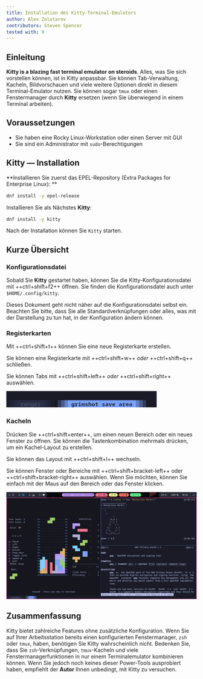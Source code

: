 ```yaml
---
title: Installation des Kitty-Terminal-Emulators
author: Alex Zolotarov
contributors: Steven Spencer
tested with: 9
---
```


## Einleitung

**Kitty is a blazing fast terminal emulator on steroids**. Alles, was Sie sich vorstellen können, ist in Kitty anpassbar.
Sie können Tab-Verwaltung, Kacheln, Bildvorschauen und viele weitere Optionen direkt in diesem Terminal-Emulator nutzen.
Sie können sogar `tmux` oder einen Fenstermanager durch **Kitty** ersetzen (wenn Sie überwiegend in einem Terminal arbeiten).

## Voraussetzungen

- Sie haben eine Rocky Linux-Workstation oder einen Server mit GUI
- Sie sind ein Administrator mit `sudo`-Berechtigungen

## Kitty — Installation

\*\*Installieren Sie zuerst das EPEL-Repository (Extra Packages for Enterprise Linux): \*\*

```bash
dnf install -y epel-release
```

Installieren Sie als Nächstes **Kitty**:

```bash
dnf install -y kitty
```

Nach der Installation können Sie `Kitty` starten.

## Kurze Übersicht

### Konfigurationsdatei

Sobald Sie **Kitty** gestartet haben, können Sie die Kitty-Konfigurationsdatei mit ++ctrl+shift+f2++ öffnen.
Sie finden die Konfigurationsdatei auch unter `$HOME/.config/kitty`.

Dieses Dokument geht nicht näher auf die Konfigurationsdatei selbst ein. Beachten Sie bitte, dass Sie alle Standardverknüpfungen oder alles, was mit der Darstellung zu tun hat, in der Konfiguration ändern können.

### Registerkarten

Mit ++ctrl+shift+t++ können Sie eine neue Registerkarte erstellen.

Sie können eine Registerkarte mit ++ctrl+shift+w++ _oder_ ++ctrl+shift+q++ schließen.

Sie können Tabs mit ++ctrl+shift+left++ _oder_ ++ctrl+shift+right++ auswählen.

![kittytabs](./images/kitty_tabs.png)

### Kacheln

Drücken Sie ++ctrl+shift+enter++, um einen neuen Bereich oder ein neues Fenster zu öffnen.
Sie können die Tastenkombination mehrmals drücken, um ein Kachel-Layout zu erstellen.

Sie können das Layout mit ++ctrl+shift+l++ wechseln.

Sie können Fenster oder Bereiche mit ++ctrl+shift+bracket-left++ oder ++ctrl+shift+bracket-right++ auswählen.
Wenn Sie möchten, können Sie einfach mit der Maus auf den Bereich oder das Fenster klicken.

![kittytiling](./images/kitty_tilling.png)

## Zusammenfassung

Kitty bietet zahlreiche Features ohne zusätzliche Konfiguration.
Wenn Sie auf Ihrer Arbeitsstation bereits einen konfigurierten Fenstermanager, `zsh` oder `tmux`, haben, benötigen Sie Kitty wahrscheinlich nicht. Bedenken Sie, dass Sie `zsh`-Verknüpfungen, `tmux`-Kacheln und viele Fenstermanagerfunktionen in nur einem Terminalemulator kombinieren können.
Wenn Sie jedoch noch keines dieser Power-Tools ausprobiert haben, empfiehlt der **Autor** Ihnen unbedingt, mit Kitty zu versuchen.
